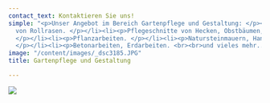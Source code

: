 ```yaml
---
contact_text: Kontaktieren Sie uns!
simple: "<p>Unser Angebot im Bereich Gartenpflege und Gestaltung: </p><ul><li><p>Verlegung
  von Rollrasen. </p></li><li><p>Pflegeschnitte von Hecken, Obstbäumen, und Sträuchern.
  </p></li><li><p>Pflanzarbeiten. </p></li><li><p>Natursteinmauern, Hangabstüzungen.
  </p></li><li><p>Betonarbeiten, Erdarbeiten. <br><br>und vieles mehr...</p></li></ul>"
image: "/content/images/_dsc3185.JPG"
title: Gartenpflege und Gestaltung

---
```

![](/content/images/_dsc3225.JPG)